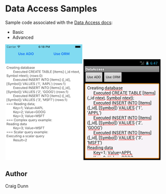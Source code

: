 Data Access Samples
===========================

Sample code associated with the [Data Access docs](http://developer.xamarin.com/guides/cross-platform/application_fundamentals/data/):

* Basic
* Advanced

![](Screenshots/ios.png) ![](Screenshots/android.png)

Author
------
Craig Dunn